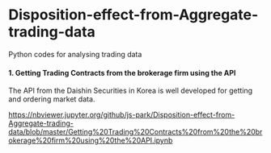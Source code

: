 # Disposition-effect-from-Aggregate-trading-data
Python codes for analysing trading data

#### 1. Getting Trading Contracts from the brokerage firm using the API
The API from the Daishin Securities in Korea is well developed for getting and ordering market data.

https://nbviewer.jupyter.org/github/js-park/Disposition-effect-from-Aggregate-trading-data/blob/master/Getting%20Trading%20Contracts%20from%20the%20brokerage%20firm%20using%20the%20API.ipynb

